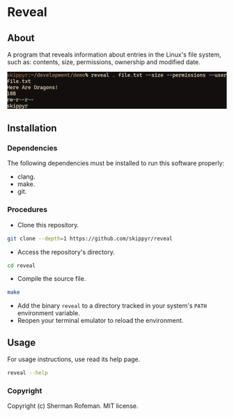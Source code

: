 # Reveal
## About
A program that reveals information about entries in the Linux's file system, such as: contents, size, permissions, ownership and modified date.

![](preview.png)

## Installation
### Dependencies
The following dependencies must be installed to run this software properly:
-	clang.
-	make.
-	git.

### Procedures
-	Clone this repository.
```bash
git clone --depth=1 https://github.com/skippyr/reveal
```

-	Access the repository's directory.
```bash
cd reveal
```

-	Compile the source file.
```bash
make
```

-	Add the binary `reveal` to a directory tracked in your system's `PATH` environment variable.
-	Reopen your terminal emulator to reload the environment.

## Usage
For usage instructions, use read its help page.

```bash
reveal --help
```

### Copyright
Copyright (c) Sherman Rofeman. MIT license.

